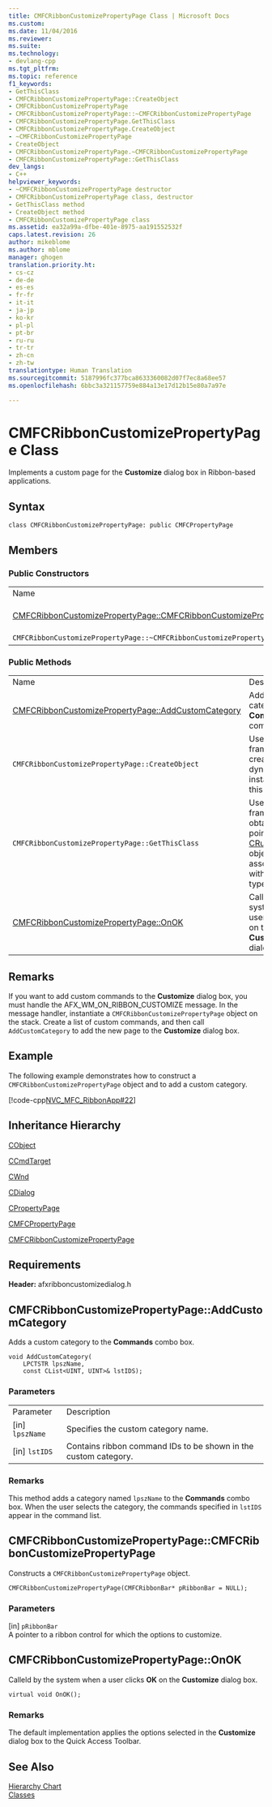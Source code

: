 ```yaml
---
title: CMFCRibbonCustomizePropertyPage Class | Microsoft Docs
ms.custom: 
ms.date: 11/04/2016
ms.reviewer: 
ms.suite: 
ms.technology:
- devlang-cpp
ms.tgt_pltfrm: 
ms.topic: reference
f1_keywords:
- GetThisClass
- CMFCRibbonCustomizePropertyPage::CreateObject
- CMFCRibbonCustomizePropertyPage
- CMFCRibbonCustomizePropertyPage::~CMFCRibbonCustomizePropertyPage
- CMFCRibbonCustomizePropertyPage.GetThisClass
- CMFCRibbonCustomizePropertyPage.CreateObject
- ~CMFCRibbonCustomizePropertyPage
- CreateObject
- CMFCRibbonCustomizePropertyPage.~CMFCRibbonCustomizePropertyPage
- CMFCRibbonCustomizePropertyPage::GetThisClass
dev_langs:
- C++
helpviewer_keywords:
- ~CMFCRibbonCustomizePropertyPage destructor
- CMFCRibbonCustomizePropertyPage class, destructor
- GetThisClass method
- CreateObject method
- CMFCRibbonCustomizePropertyPage class
ms.assetid: ea32a99a-dfbe-401e-8975-aa191552532f
caps.latest.revision: 26
author: mikeblome
ms.author: mblome
manager: ghogen
translation.priority.ht:
- cs-cz
- de-de
- es-es
- fr-fr
- it-it
- ja-jp
- ko-kr
- pl-pl
- pt-br
- ru-ru
- tr-tr
- zh-cn
- zh-tw
translationtype: Human Translation
ms.sourcegitcommit: 5187996fc377bca8633360082d07f7ec8a68ee57
ms.openlocfilehash: 6bbc3a321157759e884a13e17d12b15e80a7a97e

---
```

# CMFCRibbonCustomizePropertyPage Class
Implements a custom page for the **Customize** dialog box in Ribbon-based applications.  
  
## Syntax  
  
```  
class CMFCRibbonCustomizePropertyPage: public CMFCPropertyPage  
```  
  
## Members  
  
### Public Constructors  
  
|||  
|-|-|  
|Name|Description|  
|[CMFCRibbonCustomizePropertyPage::CMFCRibbonCustomizePropertyPage](#cmfcribboncustomizepropertypage__cmfcribboncustomizepropertypage)|Constructs a `CMFCRibbonCustomizePropertyPage` object.|  
|`CMFCRibbonCustomizePropertyPage::~CMFCRibbonCustomizePropertyPage`|Destructor.|  
  
### Public Methods  
  
|||  
|-|-|  
|Name|Description|  
|[CMFCRibbonCustomizePropertyPage::AddCustomCategory](#cmfcribboncustomizepropertypage__addcustomcategory)|Adds a custom category to the **Commands** combo box.|  
|`CMFCRibbonCustomizePropertyPage::CreateObject`|Used by the framework to create a dynamic instance of this class type.|  
|`CMFCRibbonCustomizePropertyPage::GetThisClass`|Used by the framework to obtain a pointer to the [CRuntimeClass](../../mfc/reference/cruntimeclass-structure.md) object that is associated with this class type.|  
|[CMFCRibbonCustomizePropertyPage::OnOK](#cmfcribboncustomizepropertypage__onok)|Called by the system when a user clicks **OK** on the **Customize** dialog box.|  
  
## Remarks  
 If you want to add custom commands to the **Customize** dialog box, you must handle the AFX_WM_ON_RIBBON_CUSTOMIZE message. In the message handler, instantiate a `CMFCRibbonCustomizePropertyPage` object on the stack. Create a list of custom commands, and then call `AddCustomCategory` to add the new page to the **Customize** dialog box.  
  
## Example  
 The following example demonstrates how to construct a `CMFCRibbonCustomizePropertyPage` object and to add a custom category.  
  
 [!code-cpp[NVC_MFC_RibbonApp#22](../../mfc/reference/codesnippet/cpp/cmfcribboncustomizepropertypage-class_1.cpp)]  
  
## Inheritance Hierarchy  
 [CObject](../../mfc/reference/cobject-class.md)  
  
 [CCmdTarget](../../mfc/reference/ccmdtarget-class.md)  
  
 [CWnd](../../mfc/reference/cwnd-class.md)  
  
 [CDialog](../../mfc/reference/cdialog-class.md)  
  
 [CPropertyPage](../../mfc/reference/cpropertypage-class.md)  
  
 [CMFCPropertyPage](../../mfc/reference/cmfcpropertypage-class.md)  
  
 [CMFCRibbonCustomizePropertyPage](../../mfc/reference/cmfcribboncustomizepropertypage-class.md)  
  
## Requirements  
 **Header:** afxribboncustomizedialog.h  
  
##  <a name="cmfcribboncustomizepropertypage__addcustomcategory"></a>  CMFCRibbonCustomizePropertyPage::AddCustomCategory  
 Adds a custom category to the **Commands** combo box.  
  
```  
void AddCustomCategory(
    LPCTSTR lpszName,  
    const CList<UINT, UINT>& lstIDS);
```  
  
### Parameters  
  
|||  
|-|-|  
|Parameter|Description|  
|[in] `lpszName`|Specifies the custom category name.|  
|[in] `lstIDS`|Contains ribbon command IDs to be shown in the custom category.|  
  
### Remarks  
 This method adds a category named `lpszName` to the **Commands** combo box. When the user selects the category, the commands specified in `lstIDS` appear in the command list.  
  
##  <a name="cmfcribboncustomizepropertypage__cmfcribboncustomizepropertypage"></a>  CMFCRibbonCustomizePropertyPage::CMFCRibbonCustomizePropertyPage  
 Constructs a `CMFCRibbonCustomizePropertyPage` object.  
  
```  
CMFCRibbonCustomizePropertyPage(CMFCRibbonBar* pRibbonBar = NULL);
```  
  
### Parameters  
 [in] `pRibbonBar`  
 A pointer to a ribbon control for which the options to customize.  
  
##  <a name="cmfcribboncustomizepropertypage__onok"></a>  CMFCRibbonCustomizePropertyPage::OnOK  
 Calleld by the system when a user clicks **OK** on the **Customize** dialog box.  
  
```  
virtual void OnOK();
```  
  
### Remarks  
 The default implementation applies the options selected in the **Customize** dialog box to the Quick Access Toolbar.  
  
## See Also  
 [Hierarchy Chart](../../mfc/hierarchy-chart.md)   
 [Classes](../../mfc/reference/mfc-classes.md)



<!--HONumber=Jan17_HO2-->


